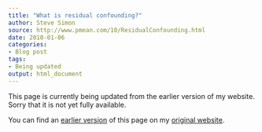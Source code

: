 ```yaml
---
title: "What is residual confounding?"
author: Steve Simon
source: http://www.pmean.com/10/ResidualConfounding.html
date: 2010-01-06
categories:
- Blog post
tags:
- Being updated
output: html_document
---
```


This page is currently being updated from the earlier version of my website. Sorry that it is not yet fully available.

<!---More--->

You can find an [earlier version][sim1] of this page on my [original website][sim2].

[sim1]: http://www.pmean.com/10/ResidualConfounding.html
[sim2]: http://www.pmean.com/original_site.html

